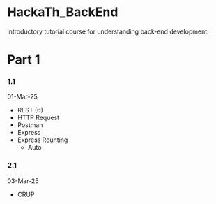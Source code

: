 # HackaTh_BackEnd
introductory tutorial course for understanding back-end development.


# Part 1
### 1.1 
01-Mar-25
- REST (6)
- HTTP Request
- Postman
- Express
- Express Rounting
    - Auto

### 2.1
03-Mar-25
- CRUP
